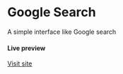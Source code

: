 # Google Search

A simple interface like Google search

#### Live preview 
[Visit site](https://ipritamjaiswal.github.io/google-search)
